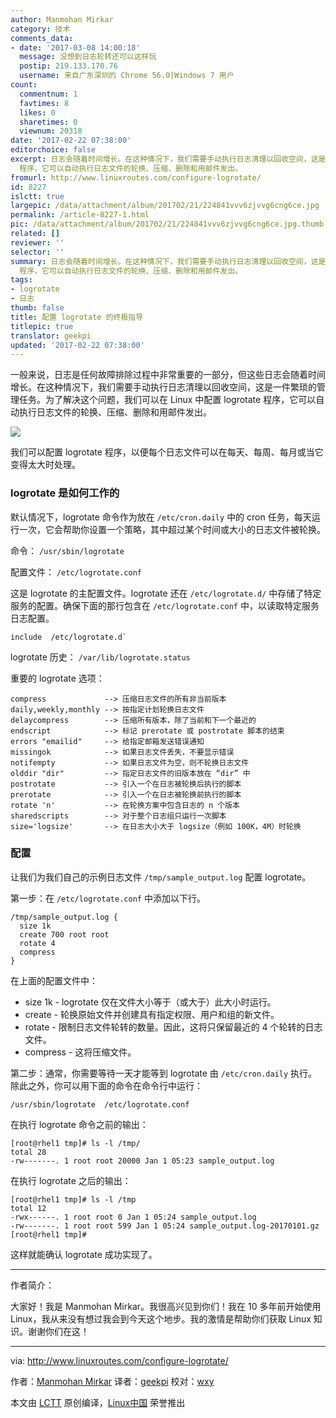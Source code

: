 ```yaml
---
author: Manmohan Mirkar
category: 技术
comments_data:
- date: '2017-03-08 14:00:18'
  message: 没想到日志轮转还可以这样玩
  postip: 219.133.170.76
  username: 来自广东深圳的 Chrome 56.0|Windows 7 用户
count:
  commentnum: 1
  favtimes: 8
  likes: 0
  sharetimes: 0
  viewnum: 20318
date: '2017-02-22 07:38:00'
editorchoice: false
excerpt: 日志会随着时间增长。在这种情况下，我们需要手动执行日志清理以回收空间，这是一件繁琐的管理任务。为了解决这个问题，我们可以在 Linux 中配置 logrotate
  程序，它可以自动执行日志文件的轮换、压缩、删除和用邮件发出。
fromurl: http://www.linuxroutes.com/configure-logrotate/
id: 8227
islctt: true
largepic: /data/attachment/album/201702/21/224841vvv6zjvvg6cng6ce.jpg
permalink: /article-8227-1.html
pic: /data/attachment/album/201702/21/224841vvv6zjvvg6cng6ce.jpg.thumb.jpg
related: []
reviewer: ''
selector: ''
summary: 日志会随着时间增长。在这种情况下，我们需要手动执行日志清理以回收空间，这是一件繁琐的管理任务。为了解决这个问题，我们可以在 Linux 中配置 logrotate
  程序，它可以自动执行日志文件的轮换、压缩、删除和用邮件发出。
tags:
- logrotate
- 日志
thumb: false
title: 配置 logrotate 的终极指导
titlepic: true
translator: geekpi
updated: '2017-02-22 07:38:00'
---
```


一般来说，日志是任何故障排除过程中非常重要的一部分，但这些日志会随着时间增长。在这种情况下，我们需要手动执行日志清理以回收空间，这是一件繁琐的管理任务。为了解决这个问题，我们可以在 Linux 中配置 logrotate 程序，它可以自动执行日志文件的轮换、压缩、删除和用邮件发出。


![](/data/attachment/album/201702/21/224841vvv6zjvvg6cng6ce.jpg)


我们可以配置 logrotate 程序，以便每个日志文件可以在每天、每周、每月或当它变得太大时处理。


### logrotate 是如何工作的


默认情况下，logrotate 命令作为放在 `/etc/cron.daily` 中的 cron 任务，每天运行一次，它会帮助你设置一个策略，其中超过某个时间或大小的日志文件被轮换。


命令： `/usr/sbin/logrotate`


配置文件： `/etc/logrotate.conf`


这是 logrotate 的主配置文件。logrotate 还在 `/etc/logrotate.d/` 中存储了特定服务的配置。确保下面的那行包含在 `/etc/logrotate.conf` 中，以读取特定服务日志配置。



```
include  /etc/logrotate.d`

```

logrotate 历史： `/var/lib/logrotate.status`


重要的 logrotate 选项：



```
compress             --> 压缩日志文件的所有非当前版本
daily,weekly,monthly --> 按指定计划轮换日志文件
delaycompress        --> 压缩所有版本，除了当前和下一个最近的
endscript            --> 标记 prerotate 或 postrotate 脚本的结束
errors "emailid"     --> 给指定邮箱发送错误通知
missingok            --> 如果日志文件丢失，不要显示错误
notifempty           --> 如果日志文件为空，则不轮换日志文件
olddir "dir"         --> 指定日志文件的旧版本放在 “dir” 中
postrotate           --> 引入一个在日志被轮换后执行的脚本
prerotate            --> 引入一个在日志被轮换前执行的脚本
rotate 'n'           --> 在轮换方案中包含日志的 n 个版本
sharedscripts        --> 对于整个日志组只运行一次脚本
size='logsize'       --> 在日志大小大于 logsize（例如 100K，4M）时轮换

```

### 配置


让我们为我们自己的示例日志文件 `/tmp/sample_output.log` 配置 logrotate。


第一步：在 `/etc/logrotate.conf` 中添加以下行。



```
/tmp/sample_output.log {
  size 1k
  create 700 root root
  rotate 4
  compress
}

```

在上面的配置文件中：


* size 1k - logrotate 仅在文件大小等于（或大于）此大小时运行。
* create - 轮换原始文件并创建具有指定权限、用户和组的新文件。
* rotate - 限制日志文件轮转的数量。因此，这将只保留最近的 4 个轮转的日志文件。
* compress - 这将压缩文件。


第二步：通常，你需要等待一天才能等到 logrotate 由 `/etc/cron.daily` 执行。除此之外，你可以用下面的命令在命令行中运行：



```
/usr/sbin/logrotate  /etc/logrotate.conf

```

在执行 logrotate 命令之前的输出：



```
[root@rhel1 tmp]# ls -l /tmp/
total 28
-rw-------. 1 root root 20000 Jan 1 05:23 sample_output.log

```

在执行 logrotate 之后的输出：



```
[root@rhel1 tmp]# ls -l /tmp
total 12
-rwx------. 1 root root 0 Jan 1 05:24 sample_output.log
-rw-------. 1 root root 599 Jan 1 05:24 sample_output.log-20170101.gz
[root@rhel1 tmp]#

```

这样就能确认 logrotate 成功实现了。




---


作者简介：


大家好！我是 Manmohan Mirkar。我很高兴见到你们！我在 10 多年前开始使用 Linux，我从来没有想过我会到今天这个地步。我的激情是帮助你们获取 Linux 知识。谢谢你们在这！




---


via: <http://www.linuxroutes.com/configure-logrotate/>


作者：[Manmohan Mirkar](http://www.linuxroutes.com/author/admin/) 译者：[geekpi](https://github.com/geekpi) 校对：[wxy](https://github.com/wxy)


本文由 [LCTT](https://github.com/LCTT/TranslateProject) 原创编译，[Linux中国](https://linux.cn/) 荣誉推出
